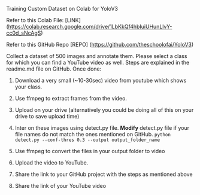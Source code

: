 Training Custom Dataset on Colab for YoloV3

Refer to this Colab File: [LINK] (https://colab.research.google.com/drive/1LbKkQf4hbIuiUHunLlvY-cc0d_sNcAgS)

Refer to this GitHub Repo [REPO] (https://github.com/theschoolofai/YoloV3)

Collect a dataset of 500 images and annotate them. Please select a class for which you can find a YouTube video as well. Steps are explained in the readme.md file on GitHub.
Once done:

1) Download a very small (~10-30sec) video from youtube which shows your class.

2) Use ffmpeg to extract frames from the video. 

3) Upload on your drive (alternatively you could be doing all of this on your drive to save upload time)

4) Inter on these images using detect.py file. **Modify** detect.py file if your file names do not match the ones mentioned on GitHub. 
`python detect.py --conf-thres 0.3 --output output_folder_name`

5) Use ffmpeg to convert the files in your output folder to video

6) Upload the video to YouTube. 

7) Share the link to your GitHub project with the steps as mentioned above

8) Share the link of your YouTube video
